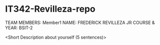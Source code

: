 # IT342-Revilleza-repo

TEAM MEMBERS:
Member1
NAME: FREDERICK REVILLEZA JR
COURSE & YEAR: BSIT-2

<Short Description about yourself (5 sentences)>
